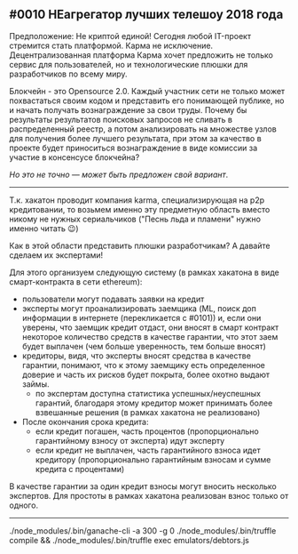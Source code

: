 ## #0010 НЕагрегатор лучших телешоу 2018 года


Предположение: Не криптой единой! Сегодня любой IT-проект стремится  стать платформой. Карма не исключение. Децентрализованная платформа Карма хочет предложить не только сервис для пользователей, но и технологические плюшки для разработчиков по всему миру.

Блокчейн - это Opensource 2.0. Каждый участник сети не только может похвастаться своим кодом и представить его понимающей публике, но и начать получать вознаграждение за свои труды. Почему бы результаты результатов поисковых запросов не сливать в распределенный реестр, а потом анализировать на множестве узлов для получения более лучшего результата, при этом за качество в проекте будет приноситься вознаграждение в виде комиссии за участие в консенсусе блокчейна?

*Но это не точно — может быть предложен свой вариант*.

---

Т.к. хакатон проводит компания karma, специализирующая на p2p кредитовании, то возьмем именно эту предметную область вместо никому не нужных сериальчиков ("Песнь льда и пламени" нужно именно читать 😉)

Как в этой области представить плюшки разработчикам? А давайте сделаем их экспертами!

Для этого организуем следующую систему (в рамках хакатона в виде смарт-контракта в сети ethereum):
- пользователи могут подавать заявки на кредит
- эксперты могут проанализировать заемщика (ML, поиск доп информации в интернете (перекликается с #0101)) и, если они уверены, что заемщик кредит отдаст, они вносят в смарт контракт некоторое количество средств в качестве гарантии, что этот заем будет выплачен (чем больше уверенность, тем больше вносят)
- кредиторы, видя, что эксперты вносят средства в качестве гарантии, понимают, что к этому заемщику есть определенное доверие и часть их рисков будет покрыта, более охотно выдают займы.
    - по экспертам доступна статистика успешных/неуспешных гарантий, благодаря этому кредитор может принимать более взвешанные решения (в рамках хакатона не реализовано)
- После окончания срока кредита:
    - если кредит погашен, часть процентов (пропорционально гарантийному взносу от эксперта) идут эксперту
    - если кредит не выплачен, часть гарантийного взноса идет кредитору (пропорционально гарантийным взносам и сумме кредита с процентами)


В качестве гарантии за один кредит взносы могут вносить несколько экспертов. Для простоты в рамках хакатона реализован взнос только от одного.

---

./node_modules/.bin/ganache-cli -a 300 -g 0
./node_modules/.bin/truffle compile && ./node_modules/.bin/truffle exec emulators/debtors.js


